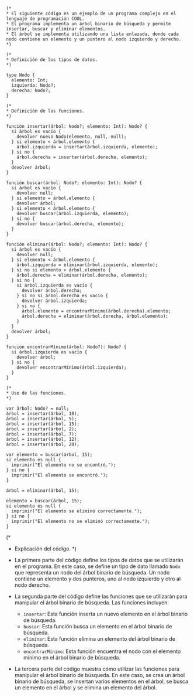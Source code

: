 ```
(*
* El siguiente código es un ejemplo de un programa complejo en el lenguaje de programación COOL.
* El programa implementa un árbol binario de búsqueda y permite insertar, buscar y eliminar elementos.
* El árbol se implementa utilizando una lista enlazada, donde cada nodo contiene un elemento y un puntero al nodo izquierdo y derecho.
*)

(*
* Definición de los tipos de datos.
*)

type Nodo {
  elemento: Int;
  izquierda: Nodo?;
  derecha: Nodo?;
}

(*
* Definición de las funciones.
*)

función insertar(árbol: Nodo?; elemento: Int): Nodo? {
  si árbol es vacío {
    devolver nuevo Nodo(elemento, null, null);
  } si elemento < árbol.elemento {
    árbol.izquierda = insertar(árbol.izquierda, elemento);
  } si no {
    árbol.derecha = insertar(árbol.derecha, elemento);
  }
  devolver árbol;
}

función buscar(árbol: Nodo?; elemento: Int): Nodo? {
  si árbol es vacío {
    devolver null;
  } si elemento = árbol.elemento {
    devolver árbol;
  } si elemento < árbol.elemento {
    devolver buscar(árbol.izquierda, elemento);
  } si no {
    devolver buscar(árbol.derecha, elemento);
  }
}

función eliminar(árbol: Nodo?; elemento: Int): Nodo? {
  si árbol es vacío {
    devolver null;
  } si elemento < árbol.elemento {
    árbol.izquierda = eliminar(árbol.izquierda, elemento);
  } si no si elemento > árbol.elemento {
    árbol.derecha = eliminar(árbol.derecha, elemento);
  } si no {
    si árbol.izquierda es vacío {
      devolver árbol.derecha;
    } si no si árbol.derecha es vacío {
      devolver árbol.izquierda;
    } si no {
      árbol.elemento = encontrarMínimo(árbol.derecha).elemento;
      árbol.derecha = eliminar(árbol.derecha, árbol.elemento);
    }
  }
  devolver árbol;
}

función encontrarMínimo(árbol: Nodo?): Nodo? {
  si árbol.izquierda es vacío {
    devolver árbol;
  } si no {
    devolver encontrarMínimo(árbol.izquierda);
  }
}

(*
* Uso de las funciones.
*)

var árbol: Nodo? = null;
árbol = insertar(árbol, 10);
árbol = insertar(árbol, 5);
árbol = insertar(árbol, 15);
árbol = insertar(árbol, 2);
árbol = insertar(árbol, 7);
árbol = insertar(árbol, 12);
árbol = insertar(árbol, 20);

var elemento = buscar(árbol, 15);
si elemento es null {
  imprimir("El elemento no se encontró.");
} si no {
  imprimir("El elemento se encontró.");
}

árbol = eliminar(árbol, 15);

elemento = buscar(árbol, 15);
si elemento es null {
  imprimir("El elemento se eliminó correctamente.");
} si no {
  imprimir("El elemento no se eliminó correctamente.");
}
```

(*
* Explicación del código.
*)

* La primera parte del código define los tipos de datos que se utilizarán en el programa. En este caso, se define un tipo de dato llamado `Nodo` que representa un nodo del árbol binario de búsqueda. Un nodo contiene un elemento y dos punteros, uno al nodo izquierdo y otro al nodo derecho.
* La segunda parte del código define las funciones que se utilizarán para manipular el árbol binario de búsqueda. Las funciones incluyen:
    * `insertar`: Esta función inserta un nuevo elemento en el árbol binario de búsqueda.
    * `buscar`: Esta función busca un elemento en el árbol binario de búsqueda.
    * `eliminar`: Esta función elimina un elemento del árbol binario de búsqueda.
    * `encontrarMínimo`: Esta función encuentra el nodo con el elemento mínimo en el árbol binario de búsqueda.
* La tercera parte del código muestra cómo utilizar las funciones para manipular el árbol binario de búsqueda. En este caso, se crea un árbol binario de búsqueda, se insertan varios elementos en el árbol, se busca un elemento en el árbol y se elimina un elemento del árbol.